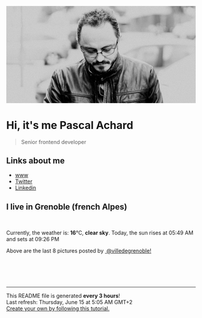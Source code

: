 ![Pascal Achard](./images/photo-pascal-achard.jpg)
# Hi, it's me Pascal Achard
> Senior frontend developer

## Links about me
- [www](https://www.pascal-achard.com)
- [Twitter](https://twitter.com/botmaster)
- [Linkedin](http://www.linkedin.com/in/pascal-achard)


## I live in Grenoble (french Alpes)
<img src="https://openweathermap.org/img/wn/01n@2x.png" alt="">

Currently, the weather is: **16**°C, **clear sky**.
Today, the sun rises at 05:49 AM and sets at 09:26 PM

Above are the last 8 pictures posted by <a href="https://www.instagram.com/villedegrenoble/" target="_blank"><img alt="" src="https://upload.wikimedia.org/wikipedia/commons/thumb/e/e7/Instagram_logo_2016.svg/1024px-Instagram_logo_2016.svg.png" width="20"/> @villedegrenoble!</a>

<p style="display: flex; flex-wrap: wrap; gap: 20px;">
        <img src="https://cdn1.picuki.com/hosted-by-instagram/q/0exhNuNYnjBGZDHIdN5WmL9I2PwkAQ9OKfhSQ7e71yJjMBhsLH6QvJA0mpCj4yRwKwVlASuRYzxl54gtUF5UAz19O0fWQLWKTjtS76mcUebN1TJm8ZVllbs2KXceZneu88clVQmYdSgIGaYDG7uo%7C%7CesJ+vrucjMBpi2XMLQT9zJBpY6uSKVKz8B1pJ2Jg3Tt%7C%7C9k4Ki5e82wzJURmpNTfvGhYEaW+NMB166d1RbMCxMkA%7C%7C6nRlSaHEmw+Jj8uRHagtIj+kOYA2CW5QD4z8iyPFpoKDnRGh0+C5CJ3t4gj1aSNBdxuiekakIH2bSAEXG428Fk71pu1ynOdV0Gv%7C%7CUlA2jjn1ZSyedo1iofXP6eQc9TlnzXUNrKIG6xGbEIeEMX%7C%7CawbyNOKDUt8fmY4SSqwW9Q2UpV%7C%7C7S7734wB4AGhM1GSKWcU=.jpeg" alt="" width="200"/>
        <img src="https://cdn1.picuki.com/hosted-by-instagram/q/0exhNuNYnjBGZDHIdN5WmL9I2PwkAQ9OKfhSQ7e71yJjMBhsLH6QvJA0mpCl6yRxIwVgFDeSYzxl548uV1hWCj1%7C%7CNUTeTr2PTjxV76ueUurN1TJj9pdmkbYxLnIfZX6p9MMuUAmYdSgIGaYDG7uo%7C%7CesJ%7C%7CfjwaDQDuDeQMuUtzCVG%7C%7CMm0X51wm8Rm3ayEv0Pxto0%7C%7CNylL9XkgKQcuq9jM+GhHDbr2PM86o6N0QrlChMIRrdDgmBq7EHl3Kj4nUQ+RubTOl+1ejQfrYjlh9kWmZboaFwERt3qT5VA0toFzqaqTZY49zt8ZkIH2CmUEXTE86kEon5zgx3PySWaI5lt25k3%7C%7C6bzpSvZ%7C%7CmbL3HKHNQe7fyBn6X+XnBaxrak0AVt3acA+Fed2RNo5Wk9YZSKBqgXiRokCCerPLzxp1WTMd0zXeWw==.jpeg" alt="" width="200"/>
        <img src="https://cdn1.picuki.com/hosted-by-instagram/q/0exhNuNYnjBGZDHIdN5WmL9I2PwkAQ9OKftSQ7e71yJjMBhsLH6QvJA0mpCl6yRxIwVgFDeSYzxl5YkrUF9VAj18P0TbSbCLTz1W7a+aU+jN1TRi8JFmnL8zLHwaYXem98ItVQmYdSgIGaYDG7uo%7C%7CesJ+fjrcjcFrjOMNbRKmDdttdCwFahlza4lsfe4kx2xu5xncG114WNxahlw5OLUqQUCSKn5PN1gpKZlR7pCjM4A%7C%7Cb281nf2F2MrNWh8FDSR9IXEi6g8iyDXdzQspjD3Fu8EIU8hjl246jAiqIk7vIasIadI+MZhpIaFZytBWmhm+jVBocW+xzTsSUGI%7C%7CgVRwGKOlf7kNPEu+8WgGtKbd+LolSCRVqvZQq5mdS0MAsrEYg%7C%7C7FPyzUMRXuLFjCctp81eZ%7C%7CiybbbzdxSI3CzAX1WDTKctWEqTb+6GnzWTZhmCI91c6xZs=.jpeg" alt="" width="200"/>
        <img src="https://cdn1.picuki.com/hosted-by-instagram/q/0exhNuNYnjBGZDHIdN5WmL9I2PwkAQ9OKfhSQ7e71yJjMBhsLH6QvJA0mpCj4yRwKwVlASuRYzxl5owjVlVSAz17OEbZTb2ITDxX5quQU+ykvDBv%7C%7CJFjlrozL30bZnWt8cUrU2epNWwSDv5PHL%7C%7Clo7gX5v%7C%7CsbCgEpjuSKrVCkGZTjse3TO9%7C%7C2pYf5%7C%7CHSv1izv9QpcmkazXgpdAd4+pvlpDk1VOCtO8BnsaBwVLYBxMEM7vm8yWjpX2skeiB4FTObtMXPmvpFui3rSzY57zz2F%7C%7CF9EEIdvlqztEskh9V+n5TxLYw89N8Ajq%7C%7CBS14mGWlvqklPv6XslHPaSkGI%7C%7CmIUwGPRn+T8J7gprsigdcy8U%7C%7C+4ynT1P5CTM7VPeVAlEsyPckyOd%7C%7Ce9Aelqqd5cFuBU42mP4hWQIYnTkSFmQjpP3mLfVLNUGtm5gpCq8UjDiznTplBrkZns.jpeg" alt="" width="200"/>
        <img src="https://cdn1.picuki.com/hosted-by-instagram/q/0exhNuNYnjBGZDHIdN5WmL9I2PwkAQ9OKftSQ7e71yJjMBhsLH6QvJA0mpCl6yRxIwVgFDeSYzxl5YotVlRZDj17NEXaQLGKSz5S7aqZU+rN1DVg95VhkLsyK3wZZn+s88ctVgmYdSgIGaYDG7uo%7C%7Ce4T5vvwZTEEuDqVNeUtzCVG%7C%7CMm0X51wm8Qf8fTT0FOzv9R3GzNJzWM1eUAmscnbrSgLUbr2O8ti9%7C%7CM6FPkKhMZL7e3tnyv2H2g+PVFwFA+cu5+czr5Uwxzmdwo382L6Xbk5CmYajWa9szsQitV8gqOzBcto3fNlkI%7C%7CmHWVXSE1KhjVP1pe+lX6aJTXv0EsPkzDs47WQQsg3n5OmcMSxWYy7+Q%7C%7CCTbzIErh2XmgJAq%7C%7CZXlDNGe+6Bp9Yk417HupI0Bi69VvrIOjRjEZTInN1jTe0H5t0HvvKlK7xpQ==.jpeg" alt="" width="200"/>
        <img src="https://cdn1.picuki.com/hosted-by-instagram/q/0exhNuNYnjBGZDHIdN5WmL9I2PwkAQ9OKfhSQ7e71yJjMBhsLH6QvJA0mpCl6yRxIwVgFDeSYzxl5YojWV5YCD18OEDYQbWOSDxS6qWbUejN2zZj9JRlkrw2LncfYX+u%7C%7C8YlUQmYdSgIGaYDG7uo%7C%7CesJ+fjrcjcFrjOMNbRKmDdttdCwFahlza4lsfe4kx2xu5xncG114WNxahlw5OLUqQUCSKn5PN1gpKZlR7pCjM4A%7C%7Cb281nT2F2MrNWh8FDSR9IXEi6g8iyDXdzQspjD3Eu8EIU8hjl246k4Zorh939GoI9lI+MZhovXtVn9BWmhm+jVBocW+xzTsSUGI%7C%7CgVRwGKOlf7kNPEu+8WgGtKbdPTmzRjvQqjPLJMdakAfIvrXHnLuDaKzPvINvIhtJvtD%7C%7C0iE0gjvfOTf9RQ3CzAX1WDTKcNSEdjb+6GnzWTZhmCI91c6xZs=.jpeg" alt="" width="200"/>
        <img src="https://cdn1.picuki.com/hosted-by-instagram/q/0exhNuNYnjBGZDHIdN5WmL9I2PwkAQ9OKfhSQ7e71yJjMBhsLH6QvJA0mpCj4yRwKwVlASuRYzxl5YojVVVQDT19NETWSLyATTxR6K2eXezN0jFv%7C%7CZFklb82JHQYbH+m9sQrXAmYdSgIGaYDG7uo%7C%7CesJ%7C%7CPnucjcFrjOMNbRKmDdttdCwFahlza4lsfe4kx2xu5xncG114WNxahlw5OLUqQUCSKn5PN1gpKZlR7pCjM4A%7C%7Cb281nT2F2MrNWh8FDSR9IXEi6g8iyDXdzQspjD3Hu8EIU8hjl246g5m574Y2r37JLU1+MYHl7WCWFlBWmhm+jVBocW+xzTvSUGI%7C%7CgVRwGKOlf7kNPEu+8WgGtKbd+rB2RPya5PkIrZdXGwAB%7C%7CLUBBLaE96%7C%7CLoUBt41FRK504Ank0yHkcryjxjI3CzAX1WDTLsEoE6%7C%7Cb+6GnzWTZhmCI91c6xZs=.jpeg" alt="" width="200"/>
        <img src="https://cdn1.picuki.com/hosted-by-instagram/q/0exhNuNYnjBGZDHIdN5WmL9I2PwkAQ9OKfhSQ7e71yJjMBhsLH6QvJA0mpCl6yRxIwVgFDeSYzxl5YoiUlpUCj17P0XcSb2PSD5U7KScUe6lvDRi9JBinLgxLnMabX6r8sQpUmSpNWwSDv5PHL%7C%7Clo7gX5vrtaSgEpjuSKrVCkGZTjse3TO9%7C%7C2pYf5%7C%7CHSv1izv9QpcmkazXgpdAd4+pvlpDk1VOCtO8BnsaBwVLYBxMEM7vm8yWjpX2skeiB4FTObtMXPmvpFui3rSzY57zz2F%7C%7Cx9EEIdvlqztEs%7C%7C674GgYqRI6w02t8A6IHYHWQvGWlvqklPv6XslHPaSUGI%7C%7CmIUwGPRn+T8J7gprsigdcy8U%7C%7CjI5HL0SbfoArBYVWkHUsTOXk36LMScFtlXlYZFTapN2VGy+gnoWZvBihpQQjpP3mLfVLQgYNzPgpCq8UjDiznTplBrkZns.jpeg" alt="" width="200"/>
</p>

------------
<p>This README file is generated <b>every 3 hours</b>!
    <br />Last refresh: Thursday, June 15 at 5:05 AM GMT+2
    <br /><a href="https://medium.com/@th.guibert/how-to-create-a-self-updating-readme-md-for-your-github-profile-f8b05744ca91">Create your own by following this tutorial.</a>
</p>
<p><a href="https://github.com/botmaster/botmaster/actions/workflows/main.yaml"><img alt="" src="https://github.com/botmaster/botmaster/actions/workflows/main.yaml/badge.svg" /></a></p>

